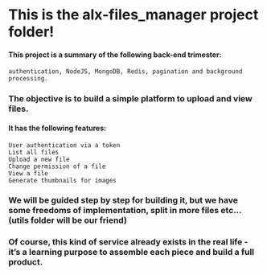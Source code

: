 # This is the alx-files_manager project folder!

#### This project is a summary of the following back-end trimester:
	authentication, NodeJS, MongoDB, Redis, pagination and background processing.

### The objective is to build a simple platform to upload and view files.

#### It has the following features:
	User authentication via a token
	List all files
	Upload a new file
	Change permission of a file
	View a file
	Generate thumbnails for images

### We will be guided step by step for building it, but we have some freedoms of implementation, split in more files etc… (utils folder will be our friend)

### Of course, this kind of service already exists in the real life - it’s a learning purpose to assemble each piece and build a full product.
